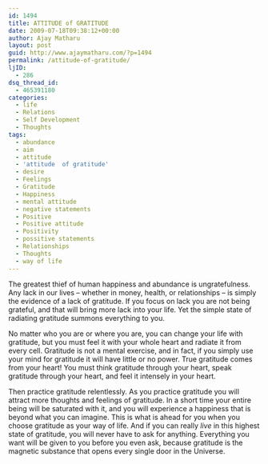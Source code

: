 ```yaml
---
id: 1494
title: ATTITUDE of GRATITUDE
date: 2009-07-18T09:38:12+00:00
author: Ajay Matharu
layout: post
guid: http://www.ajaymatharu.com/?p=1494
permalink: /attitude-of-gratitude/
ljID:
  - 286
dsq_thread_id:
  - 465391180
categories:
  - life
  - Relations
  - Self Development
  - Thoughts
tags:
  - abundance
  - aim
  - attitude
  - 'attitude  of gratitude'
  - desire
  - Feelings
  - Gratitude
  - Happiness
  - mental attitude
  - negative statements
  - Positive
  - Positive attitude
  - Positivity
  - possitive statements
  - Relationships
  - Thoughts
  - way of life
---
```

The greatest thief of human happiness and abundance is ungratefulness. Any lack in our lives &#8211; whether in money, health, or relationships &#8211; is simply the evidence of a lack of gratitude. If you focus on lack you are not being grateful, and that will bring more lack into your life. Yet the simple state of radiating gratitude summons everything to you.

No matter who you are or where you are, you can change your life with gratitude, but you must feel it with your whole heart and radiate it from every cell. Gratitude is not a mental exercise, and in fact, if you simply use your mind for gratitude it will have little or no power. True gratitude comes from your heart! You must think gratitude through your heart, speak gratitude through your heart, and feel it intensely in your heart.

Then practice gratitude relentlessly. As you practice gratitude you will attract more thoughts and feelings of gratitude. In a short time your entire being will be saturated with it, and you will experience a happiness that is beyond what you can imagine. This is what is ahead for you when you choose gratitude as your way of life. And if you can really _live_ in this highest state of gratitude, you will never have to ask for anything. Everything you want will be given to you before you even ask, because gratitude is the magnetic substance that opens every single door in the Universe.